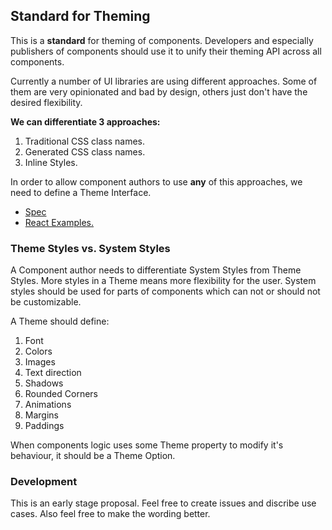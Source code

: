 ## Standard for Theming

This is a __standard__ for theming of components. Developers and especially publishers of components should use it to unify their theming API across all components.

Currently a number of UI libraries are using different approaches. Some of them are very opinionated and bad by design, others just don't have the desired flexibility.

__We can differentiate 3 approaches:__

1. Traditional CSS class names.
1. Generated CSS class names.
1. Inline Styles.

In order to allow component authors to use __any__ of this approaches, we need to define a Theme Interface.

- [Spec](./spec.md)
- [React Examples.](./react-examples)

### Theme Styles vs. System Styles

A Component author needs to differentiate System Styles from Theme Styles. More styles in a Theme means more flexibility for the user. System styles should be used for parts of components which can not or should not be customizable.

A Theme should define:

1. Font
1. Colors
1. Images
1. Text direction
1. Shadows
1. Rounded Corners
1. Animations
1. Margins
1. Paddings

When components logic uses some Theme property to modify it's behaviour, it should be a Theme Option.

### Development

This is an early stage proposal. Feel free to create issues and discribe use cases. Also feel free to make the wording better.


